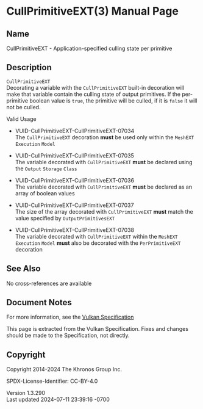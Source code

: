 # CullPrimitiveEXT(3) Manual Page

## Name

CullPrimitiveEXT - Application-specified culling state per primitive



## <a href="#_description" class="anchor"></a>Description

`CullPrimitiveEXT`  
Decorating a variable with the `CullPrimitiveEXT` built-in decoration
will make that variable contain the culling state of output primitives.
If the per-primitive boolean value is `true`, the primitive will be
culled, if it is `false` it will not be culled.

Valid Usage

- <a href="#VUID-CullPrimitiveEXT-CullPrimitiveEXT-07034"
  id="VUID-CullPrimitiveEXT-CullPrimitiveEXT-07034"></a>
  VUID-CullPrimitiveEXT-CullPrimitiveEXT-07034  
  The `CullPrimitiveEXT` decoration **must** be used only within the
  `MeshEXT` `Execution` `Model`

- <a href="#VUID-CullPrimitiveEXT-CullPrimitiveEXT-07035"
  id="VUID-CullPrimitiveEXT-CullPrimitiveEXT-07035"></a>
  VUID-CullPrimitiveEXT-CullPrimitiveEXT-07035  
  The variable decorated with `CullPrimitiveEXT` **must** be declared
  using the `Output` `Storage` `Class`

- <a href="#VUID-CullPrimitiveEXT-CullPrimitiveEXT-07036"
  id="VUID-CullPrimitiveEXT-CullPrimitiveEXT-07036"></a>
  VUID-CullPrimitiveEXT-CullPrimitiveEXT-07036  
  The variable decorated with `CullPrimitiveEXT` **must** be declared as
  an array of boolean values

- <a href="#VUID-CullPrimitiveEXT-CullPrimitiveEXT-07037"
  id="VUID-CullPrimitiveEXT-CullPrimitiveEXT-07037"></a>
  VUID-CullPrimitiveEXT-CullPrimitiveEXT-07037  
  The size of the array decorated with `CullPrimitiveEXT` **must** match
  the value specified by `OutputPrimitivesEXT`

- <a href="#VUID-CullPrimitiveEXT-CullPrimitiveEXT-07038"
  id="VUID-CullPrimitiveEXT-CullPrimitiveEXT-07038"></a>
  VUID-CullPrimitiveEXT-CullPrimitiveEXT-07038  
  The variable decorated with `CullPrimitiveEXT` within the `MeshEXT`
  `Execution` `Model` **must** also be decorated with the
  `PerPrimitiveEXT` decoration

## <a href="#_see_also" class="anchor"></a>See Also

No cross-references are available

## <a href="#_document_notes" class="anchor"></a>Document Notes

For more information, see the <a
href="https://registry.khronos.org/vulkan/specs/1.3-extensions/html/vkspec.html#CullPrimitiveEXT"
target="_blank" rel="noopener">Vulkan Specification</a>

This page is extracted from the Vulkan Specification. Fixes and changes
should be made to the Specification, not directly.

## <a href="#_copyright" class="anchor"></a>Copyright

Copyright 2014-2024 The Khronos Group Inc.

SPDX-License-Identifier: CC-BY-4.0

Version 1.3.290  
Last updated 2024-07-11 23:39:16 -0700

